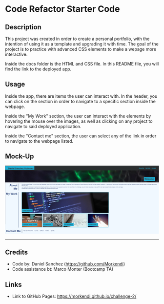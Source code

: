 # Code Refactor Starter Code

## Description
This project was created in order to create a personal portfolio, with the intention of using it as a template and upgrading it with time. The goal of the project is to practice with advanced CSS elements to make a wepage more interactive.

Inside the docs folder is the HTML and CSS file. In this README file, you will find the link to the deployed app.

## Usage
Inside the app, there are items the user can interact with. In the header, you can click on the section in order to navigate to a specific section inside the webpage.

Inside the "My Work" section, the user can interact with the elements by hovering the mouse over the images, as well as clicking on any project to navigate to said deployed application.

Inside the "Contact me" section, the user can select any of the link in order to navigate to the webpage listed.

## Mock-Up

![Screenshot of finished webpage](./docs/assets/images/screenshot.png)

--- 

## Credits

- Code by: Daniel Sanchez (https://github.com/Morkendi)
- Code assistance bt: Marco Monter (Bootcamp TA)

## Links
- Link to GitHub Pages: https://morkendi.github.io/challenge-2/
